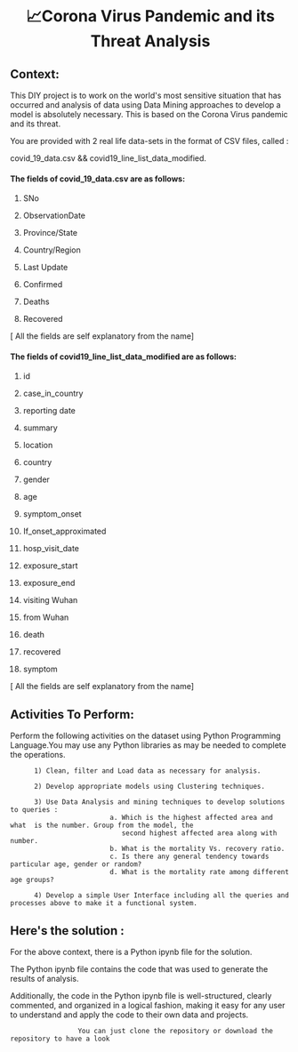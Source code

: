<h1 align="center"> 📈Corona Virus Pandemic and its Threat Analysis</h1>
 

## Context:
This DIY project is to work on the world's most sensitive situation that has occurred and analysis of data using Data Mining approaches to develop a model is absolutely necessary. This is based on the Corona Virus pandemic and its threat.

You are provided with 2 real life data-sets in the format of CSV files, called : 

covid_19_data.csv  &&  covid19_line_list_data_modified.

#### The fields of covid_19_data.csv are as follows:

1. SNo 

2. ObservationDate 

3. Province/State 

4. Country/Region 

5. Last Update 

6. Confirmed 

7. Deaths 

8. Recovered


[ All the fields are self explanatory from the name]


#### The fields of covid19_line_list_data_modified are as follows:

1. id

2. case_in_country

3. reporting date  

4. summary  

5. location 

6. country 

7. gender

8. age

9. symptom_onset  

10. If_onset_approximated  

11. hosp_visit_date  

12. exposure_start  

13. exposure_end

14. visiting Wuhan  

15. from Wuhan	  

16. death  

17. recovered  

18. symptom


[ All the fields are self explanatory from the name]



## Activities To Perform:

Perform the following activities on the dataset using Python Programming Language.You may use any Python libraries as may be needed to complete the operations.

```
      1) Clean, filter and Load data as necessary for analysis.
```

```
      2) Develop appropriate models using Clustering techniques.
```

```
      3) Use Data Analysis and mining techniques to develop solutions to queries :
                         a. Which is the highest affected area and what  is the number. Group from the model, the 
                            second highest affected area along with number.
                         b. What is the mortality Vs. recovery ratio.
                         c. Is there any general tendency towards particular age, gender or random?
                         d. What is the mortality rate among different age groups?
```

```
      4) Develop a simple User Interface including all the queries and processes above to make it a functional system.
```

## Here's the solution : 

For the above context, there is a Python ipynb file for the solution.

The Python ipynb file contains the code that was used to generate the results of analysis.

Additionally, the code in the Python ipynb file is well-structured, clearly commented, and organized in a logical fashion, making it easy for any user to understand and apply the code to their own data and projects.

```
                 You can just clone the repository or download the repository to have a look
```

 
